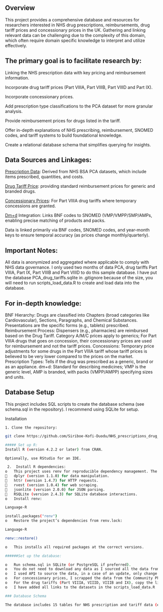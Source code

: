 ## Overview

This project provides a comprehensive database and resources for researchers interested in NHS drug prescriptions, reimbursements, drug tariff prices and concessionary prices in the UK. Gathering and linking relevant data can be challenging due to the complexity of this domain, which often require domain specific knowledge to interpret and utilize effectively.

## The primary goal is to facilitate research by:

Linking the NHS prescription data with key pricing and reimbursement information.

Incorporate drug tariff prices (Part VIIIA, Part VIIIB, Part VIIID and Part IX).

Incorporate concessionary prices.

Add prescription type classifications to the PCA dataset for more granular analysis.

Provide reimbursement prices for drugs listed in the tariff.

Offer in-depth explanations of NHS prescribing, reimbursement, SNOMED codes, and tariff systems to build foundational knowledge.

Create a relational database schema that simplifies querying for insights.


## Data Sources and Linkages:
  
[Prescription Data](http://bit.ly/3VoUERf): Derived from NHS BSA PCA datasets, which include items prescribed, quantities, and costs.

[Drug Tariff Price]( https://bit.ly/4ndqFYd): providing standard reimbursement prices for generic and branded drugs.

[Concessionary Prices](http://bit.ly/422ZW8t): For Part VIIIA drug tariffs where temporary concessions are granted.

[Dm+d](https://dmd-browser.nhsbsa.nhs.uk/) Integration: Links BNF codes to SNOMED (VMP/VMPP/SMP/AMPs, enabling precise matching of products and packs.

Data is linked primarily via BNF codes, SNOMED codes, and year-month keys to ensure temporal accuracy (as prices change monthly/quarterly).

## Important Notes:
  
All data is anonymized and aggregated where applicable to comply with NHS data governance.
I only used two months of data PCA, drug tariffs Part VIIIA, Part IX, Part VIIIB and Part VIIID to do this sample database. 
I have put the database PCA_drug_tariffs.sqlite in .gitignore because of the size, you will need to run scripts_load_data.R to create and load data into the database.

## For in-depth knowledge:

BNF Hierarchy: Drugs are classified into Chapters (broad categories like Cardiovascular), Sections, Paragraphs, and Chemical Substances. Presentations are the specific forms (e.g., tablets) prescribed.
Reimbursement Process: Dispensers (e.g., pharmacies) are reimbursed based on the Drug Tariff. Category A/M/C prices apply to generics; For Part VIIIA drugs that goes on concession, their concessionary prices are used for reimbursement and not the tariff prices.
Concessions: Temporary price adjustments for some drugs in the Part VIIIA tariff whose tariff prices is believed to be very lower compared to the prices on the market.
Prescription Types:  Tells if the drug was prescribed as a generic, brand or as an appliance. 
dm+d: Standard for describing medicines; VMP is the generic level, AMP is branded, with packs (VMPP/AMPP) specifying sizes and units.

## Database Setup
This project includes SQL scripts to create the database schema (see schema.sql in the repository). I recommend using SQLite for setup.

Installation

    1. Clone the repository:
   ```bash
   git clone https://github.com/Siriboe-Kofi-Duodu/NHS_prescriptions_drug_tariff.git
   
##### Set up R: 
Install R (version 4.2.2 or later) from CRAN.

Optionally, use RStudio for an IDE.

    2.	Install R dependencies: 
o	This project uses renv for reproducible dependency management. The required packages are: 
	dplyr (version 1.1.0) for data manipulation.
	httr (version 1.4.7) for HTTP requests.
	rvest (version 1.0.4) for web scraping.
	jsonlite (version 2.0.0) for JSON parsing.
	RSQLite (version 2.4.3) for SQLite database interactions.
o	Install renv: 

Language-R

install.packages("renv")
o	Restore the project’s dependencies from renv.lock: 

Language-R

renv::restore()

o	This installs all required packages at the correct versions.

  ######Set up the database: 
  
o	Run schema.sql in SQLite (or PostgreSQL if preferred).
o	You do not need to download any data as I sourced all the data from the website directly.
o	I used API to source the data, in a case of an update, only change the name of the year_month, example: PCA_202504, will be changed to PCA_202506, if you are updating the database with June data.
o	For concessionary prices, I scrapped the data from the Community Pharmacy England (CPE) website. You only need to change the link to the list of the final concessionary prices and the Year_Month.
o	For the drug tariffs (Part VIIIA, VIIID, VIIIB and IX), copy the link to the Excel file tariff prices you want to update. Note, if you copy the link to the CSV file instead, you may need to edit the code to read CSV files.
o	I have added all links to the datasets in the scripts_load_data.R

### Database Schema

The database includes 15 tables for NHS prescription and tariff data (e.g., BNF_Presentation, Part_VIIIA ect). See schema.sql for the full schema with primary and foreign key details.
